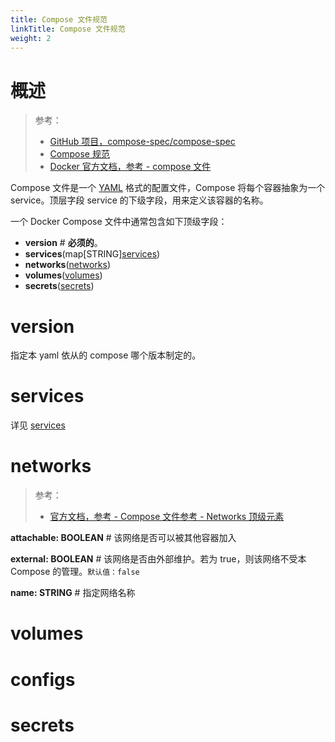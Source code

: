 ```yaml
---
title: Compose 文件规范
linkTitle: Compose 文件规范
weight: 2
---
```


# 概述

> 参考：
>
> - [GitHub 项目，compose-spec/compose-spec](https://github.com/compose-spec/compose-spec)
> - [Compose 规范](https://compose-spec.io/)
> - [Docker 官方文档，参考 - compose 文件](https://docs.docker.com/reference/compose-file/)

Compose 文件是一个 [YAML](/docs/2.编程/无法分类的语言/YAML.md) 格式的配置文件，Compose 将每个容器抽象为一个 service。顶层字段 service 的下级字段，用来定义该容器的名称。

一个 Docker Compose 文件中通常包含如下顶级字段：

- **version** # **必须的**。
- **services**(map\[STRING][services](#services))
- **networks**([networks](#networks))
- **volumes**([volumes](#volumes))
- **secrets**([secrets](#secrets))

# version

指定本 yaml 依从的 compose 哪个版本制定的。

# services

详见 [services](/docs/10.云原生/Containerization%20implementation/Docker/Compose/services.md)

# networks

> 参考：
>
> - [官方文档，参考 - Compose 文件参考 - Networks 顶级元素](https://docs.docker.com/reference/compose-file/networks/)

**attachable: BOOLEAN** # 该网络是否可以被其他容器加入

**external: BOOLEAN** # 该网络是否由外部维护。若为 true，则该网络不受本 Compose 的管理。`默认值：false`

**name: STRING** # 指定网络名称

# volumes

# configs

# secrets
